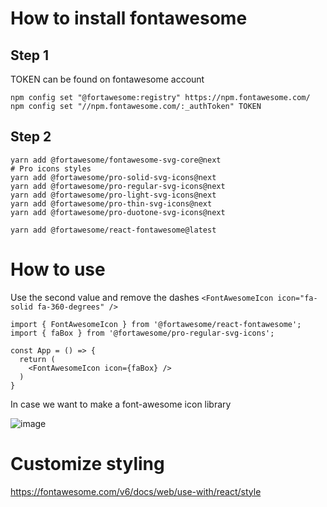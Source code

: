 # How to install fontawesome 

## Step 1
TOKEN can be found on fontawesome account
```
npm config set "@fortawesome:registry" https://npm.fontawesome.com/
npm config set "//npm.fontawesome.com/:_authToken" TOKEN
```

## Step 2
```
yarn add @fortawesome/fontawesome-svg-core@next
# Pro icons styles
yarn add @fortawesome/pro-solid-svg-icons@next
yarn add @fortawesome/pro-regular-svg-icons@next
yarn add @fortawesome/pro-light-svg-icons@next
yarn add @fortawesome/pro-thin-svg-icons@next
yarn add @fortawesome/pro-duotone-svg-icons@next

yarn add @fortawesome/react-fontawesome@latest
```

# How to use

Use the second value and remove the dashes
`<FontAwesomeIcon icon="fa-solid fa-360-degrees" />`


```
import { FontAwesomeIcon } from '@fortawesome/react-fontawesome';
import { faBox } from '@fortawesome/pro-regular-svg-icons';

const App = () => {
  return (
    <FontAwesomeIcon icon={faBox} />
  )
}

```
In case we want to make a font-awesome icon library

![image](https://user-images.githubusercontent.com/93780913/154657385-86c04ff7-52dd-4939-9bdc-9b0e86b32e0a.png)

# Customize styling

https://fontawesome.com/v6/docs/web/use-with/react/style
